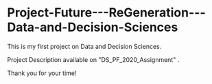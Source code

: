 # Project-Future---ReGeneration---Data-and-Decision-Sciences

This is my first project on Data and Decision Sciences. 

Project Description available on "DS_PF_2020_Assignment" . 

Thank you for your time!
